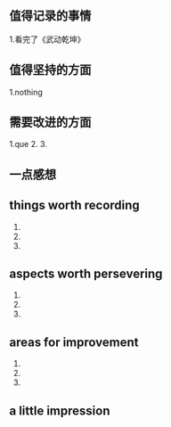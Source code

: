 ## 值得记录的事情
1.看完了《武动乾坤》


## 值得坚持的方面
1.nothing

## 需要改进的方面
1.que
2.
3.


## 一点感想




## things worth recording
1.
2.
3.

  
## aspects worth persevering
1.
2.
3.


## areas for improvement
1.
2.
3.


## a little impression
